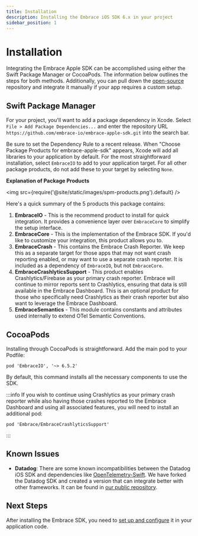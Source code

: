 ```yaml
---
title: Installation
description: Installing the Embrace iOS SDK 6.x in your project
sidebar_position: 1
---
```


# Installation

Integrating the Embrace Apple SDK can be accomplished using either the Swift Package Manager or CocoaPods. The information below outlines the steps for both methods. Additionally, you can pull down the [open-source](https://github.com/embrace-io/embrace-apple-sdk) repository and integrate it manually if your app requires a custom setup.

## Swift Package Manager

For your project, you'll want to add a package dependency in Xcode. Select `File > Add Package Dependencies...`
and enter the repository URL `https://github.com/embrace-io/embrace-apple-sdk.git` into the search bar.

Be sure to set the Dependency Rule to a recent release. When "Choose Package Products for embrace-apple-sdk" appears, Xcode will add all libraries to your application by default. For the most straightforward installation, select `EmbraceIO` to add to your application target. For all other package products, do not add these to your target by selecting `None`.

**Explanation of Package Products**

<img src={require('@site/static/images/spm-products.png').default} />

Here's a quick summary of the 5 products this package contains:

1. **EmbraceIO** - This is the recommend product to install for quick
 integration. It provides a convenience layer over `EmbraceCore` to
 simplify the setup interface.
2. **EmbraceCore** - This is the implementation of the Embrace SDK.
If you'd like to customize your integration, this product allows you to.
3. **EmbraceCrash** - This contains the Embrace Crash Reporter. We keep this
as a separate target for those apps that may not want crash reporting enabled,
or may want to use a separate crash reporter. It is included as a dependency of
`EmbraceIO`, but not `EmbraceCore`.
4. **EmbraceCrashlyticsSupport** - This product enables Crashlytics/Firebase as
your primary crash reporter. Embrace will continue to mirror reports sent to Crashlytics,
ensuring that data is still available in the Embrace Dashboard. 
This is an optional product for those who specifically need Crashlytics as their crash
reporter but also want to leverage the Embrace Dashboard.
5. **EmbraceSemantics** - This module contains constants and attributes used internally
to extend OTel Semantic Conventions.

## CocoaPods

Installing through CocoaPods is straightforward. Add the main pod to your Podfile:

```
pod 'EmbraceIO', '~> 6.5.2'
``` 

By default, this command installs all the necessary components to use the SDK.

:::info 
If you wish to continue using Crashlytics as your primary crash reporter while also
having those crashes reported to the Embrace Dashboard and using all associated features,
you will need to install an additional pod:
```
pod 'Embrace/EmbraceCrashlyticsSupport'
```
:::

## Known Issues

- **Datadog**: There are some known incompatibilities between the Datadog iOS SDK and dependencies like [OpenTelemetry-Swift](https://github.com/open-telemetry/opentelemetry-swift/). 
We have forked the Datadog SDK and created a version that can integrate better with other frameworks. It can be found in [our public repository](https://github.com/embrace-io/dd-sdk-ios).

## Next Steps

After installing the Embrace SDK, you need to [set up and configure](/ios/open-source/getting-started/basic-setup.md) it in your application code. 